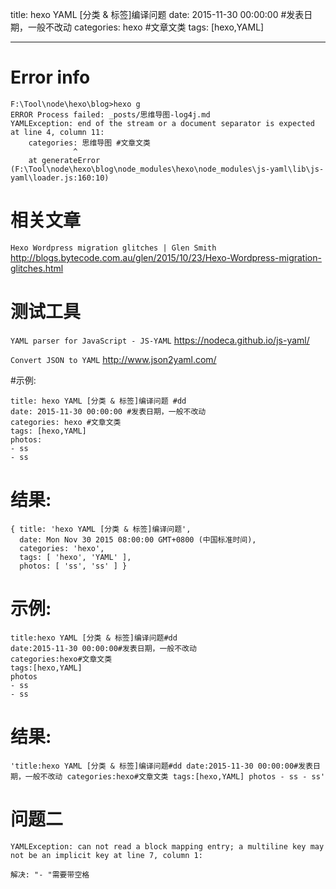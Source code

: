 title: hexo YAML [分类 & 标签]编译问题
date: 2015-11-30 00:00:00 #发表日期，一般不改动
categories: hexo #文章文类 
tags: [hexo,YAML]

---
# Error info
```
F:\Tool\node\hexo\blog>hexo g
ERROR Process failed: _posts/思维导图-log4j.md
YAMLException: end of the stream or a document separator is expected at line 4, column 11:
    categories: 思维导图 #文章文类
              ^
    at generateError (F:\Tool\node\hexo\blog\node_modules\hexo\node_modules\js-yaml\lib\js-yaml\loader.js:160:10)
```

# 相关文章
`Hexo Wordpress migration glitches | Glen Smith`
http://blogs.bytecode.com.au/glen/2015/10/23/Hexo-Wordpress-migration-glitches.html

# 测试工具
`YAML parser for JavaScript - JS-YAML`
https://nodeca.github.io/js-yaml/

`Convert JSON to YAML`
http://www.json2yaml.com/

#示例:
```
title: hexo YAML [分类 & 标签]编译问题 #dd
date: 2015-11-30 00:00:00 #发表日期，一般不改动
categories: hexo #文章文类 
tags: [hexo,YAML]
photos:
- ss
- ss
```
# 结果:
```
{ title: 'hexo YAML [分类 & 标签]编译问题',
  date: Mon Nov 30 2015 08:00:00 GMT+0800 (中国标准时间),
  categories: 'hexo',
  tags: [ 'hexo', 'YAML' ],
  photos: [ 'ss', 'ss' ] }
```

# 示例:
```
title:hexo YAML [分类 & 标签]编译问题#dd
date:2015-11-30 00:00:00#发表日期，一般不改动
categories:hexo#文章文类 
tags:[hexo,YAML]
photos
- ss
- ss
```

# 结果:
```
'title:hexo YAML [分类 & 标签]编译问题#dd date:2015-11-30 00:00:00#发表日期，一般不改动 categories:hexo#文章文类 tags:[hexo,YAML] photos - ss - ss'
```

# 问题二
```
YAMLException: can not read a block mapping entry; a multiline key may not be an implicit key at line 7, column 1:
```
```
解决: "- "需要带空格
```
<!-- more -->